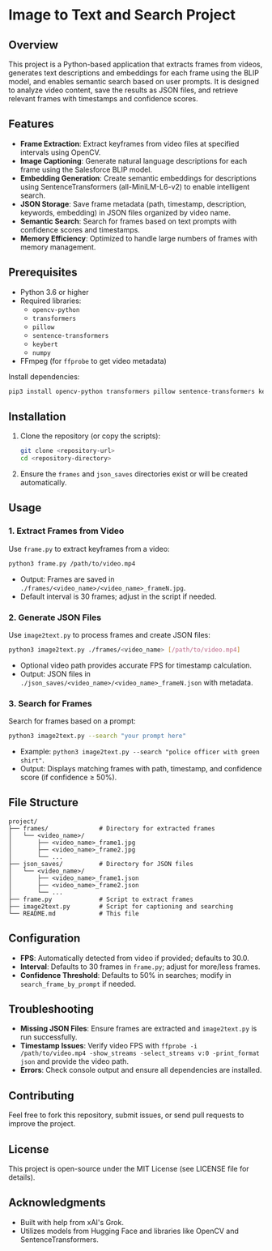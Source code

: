 # Image to Text and Search Project

## Overview
This project is a Python-based application that extracts frames from videos, generates text descriptions and embeddings for each frame using the BLIP model, and enables semantic search based on user prompts. It is designed to analyze video content, save the results as JSON files, and retrieve relevant frames with timestamps and confidence scores.

## Features
- **Frame Extraction**: Extract keyframes from video files at specified intervals using OpenCV.
- **Image Captioning**: Generate natural language descriptions for each frame using the Salesforce BLIP model.
- **Embedding Generation**: Create semantic embeddings for descriptions using SentenceTransformers (all-MiniLM-L6-v2) to enable intelligent search.
- **JSON Storage**: Save frame metadata (path, timestamp, description, keywords, embedding) in JSON files organized by video name.
- **Semantic Search**: Search for frames based on text prompts with confidence scores and timestamps.
- **Memory Efficiency**: Optimized to handle large numbers of frames with memory management.

## Prerequisites
- Python 3.6 or higher
- Required libraries:
  - `opencv-python`
  - `transformers`
  - `pillow`
  - `sentence-transformers`
  - `keybert`
  - `numpy`
- FFmpeg (for `ffprobe` to get video metadata)

Install dependencies:
```bash
pip3 install opencv-python transformers pillow sentence-transformers keybert numpy
```

## Installation
1. Clone the repository (or copy the scripts):
   ```bash
   git clone <repository-url>
   cd <repository-directory>
   ```
2. Ensure the `frames` and `json_saves` directories exist or will be created automatically.

## Usage

### 1. Extract Frames from Video
Use `frame.py` to extract keyframes from a video:
```bash
python3 frame.py /path/to/video.mp4
```
- Output: Frames are saved in `./frames/<video_name>/<video_name>_frameN.jpg`.
- Default interval is 30 frames; adjust in the script if needed.

### 2. Generate JSON Files
Use `image2text.py` to process frames and create JSON files:
```bash
python3 image2text.py ./frames/<video_name> [/path/to/video.mp4]
```
- Optional video path provides accurate FPS for timestamp calculation.
- Output: JSON files in `./json_saves/<video_name>/<video_name>_frameN.json` with metadata.

### 3. Search for Frames
Search for frames based on a prompt:
```bash
python3 image2text.py --search "your prompt here"
```
- Example: `python3 image2text.py --search "police officer with green shirt"`.
- Output: Displays matching frames with path, timestamp, and confidence score (if confidence ≥ 50%).

## File Structure
```
project/
├── frames/              # Directory for extracted frames
│   └── <video_name>/
│       ├── <video_name>_frame1.jpg
│       ├── <video_name>_frame2.jpg
│       └── ...
├── json_saves/          # Directory for JSON files
│   └── <video_name>/
│       ├── <video_name>_frame1.json
│       ├── <video_name>_frame2.json
│       └── ...
├── frame.py             # Script to extract frames
├── image2text.py        # Script for captioning and searching
└── README.md            # This file
```

## Configuration
- **FPS**: Automatically detected from video if provided; defaults to 30.0.
- **Interval**: Defaults to 30 frames in `frame.py`; adjust for more/less frames.
- **Confidence Threshold**: Defaults to 50% in searches; modify in `search_frame_by_prompt` if needed.

## Troubleshooting
- **Missing JSON Files**: Ensure frames are extracted and `image2text.py` is run successfully.
- **Timestamp Issues**: Verify video FPS with `ffprobe -i /path/to/video.mp4 -show_streams -select_streams v:0 -print_format json` and provide the video path.
- **Errors**: Check console output and ensure all dependencies are installed.

## Contributing
Feel free to fork this repository, submit issues, or send pull requests to improve the project.

## License
This project is open-source under the MIT License (see LICENSE file for details).

## Acknowledgments
- Built with help from xAI's Grok.
- Utilizes models from Hugging Face and libraries like OpenCV and SentenceTransformers.